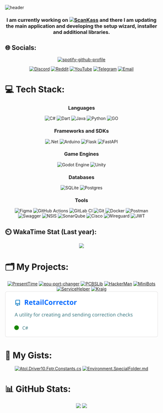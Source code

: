 ![header](https://socialify.git.ci/ornaras/ornaras/image?custom_description=Developer+of+server+%26+desktop+software&custom_language=.NET&description=1&font=Source+Code+Pro&language=1&logo=https%3A%2F%2Fraw.githubusercontent.com%2Fornaras%2Fornaras%2Frefs%2Fheads%2Fmain%2Flogo-header.svg&pattern=Diagonal+Stripes&theme=Dark)

<div align="center">

  ### I am currently working on [![ScanKass](https://img.shields.io/badge/ScanKass-%2306802F?logo=data%3Aimage%2Fsvg%2Bxml%3Bbase64%2CPHN2ZyB3aWR0aD0iNDE5IiBoZWlnaHQ9IjQxOCIgdmlld0JveD0iMCAwIDQxOSA0MTgiIGZpbGw9Im5vbmUiIHhtbG5zPSJodHRwOi8vd3d3LnczLm9yZy8yMDAwL3N2ZyI%2BCjxwYXRoIGQ9Ik0yMjcgMjI2SDM2NVYzNjRIMjI3VjIyNloiIGZpbGw9ImJsYWNrIi8%2BCjxyZWN0IHg9IjU1IiB5PSI1NCIgd2lkdGg9IjE3MSIgaGVpZ2h0PSIxNzEiIGZpbGw9IiMwQkRBNTEiLz4KPC9zdmc%2BCg%3D%3D&labelColor=%23ffffff&style=flat-square)](https://scankass.ru) and there I am updating the main application and developing the setup wizard, installer and additional libraries.
  
</div>

## 🌐 Socials:
<div align="center">

[![spotify-github-profile](https://spotify-github-profile.kittinanx.com/api/view?uid=31x3vqawvoyv7i2ihth5hersa3f4&cover_image=true&theme=spotify-embed&show_offline=true&background_color=121212&interchange=false&profanity=false&mode=dark&bar_color=53b14f&bar_color_cover=false)](https://spotify-github-profile.kittinanx.com/api/view?uid=31x3vqawvoyv7i2ihth5hersa3f4&redirect=true)

[![Discord](https://img.shields.io/badge/Discord-%237289DA.svg?style=for-the-badge&logo=discord&logoColor=white)](https://discord.gg/ornaras)
[![Reddit](https://img.shields.io/badge/Reddit-%23FF4500.svg?style=for-the-badge&logo=Reddit&logoColor=white)](https://reddit.com/user/ornaras)
[![YouTube](https://img.shields.io/badge/YouTube-%23C4302B.svg?style=for-the-badge&logo=youtube&logoColor=white)](https://www.youtube.com/@o-r-n-a-r-a-s)
[![Telegram](https://img.shields.io/badge/Telegram-%231d94d0.svg?style=for-the-badge&logo=Telegram&logoColor=white)](https://t.me/ornaras)
[![Email](https://img.shields.io/badge/Email-D14836?style=for-the-badge&logo=gmail&logoColor=white)](mailto:ornaras.us@gmail.com)
  
</div>

# 💻 Tech Stack:
<div align="center">

### Languages
  <img src="https://img.shields.io/badge/c%23-239120.svg?style=for-the-badge&logoColor=white" alt="C#"> 
  <img src="https://img.shields.io/badge/dart-0175C2.svg?style=for-the-badge&logo=dart&logoColor=white" alt="Dart"> 
  <img src="https://img.shields.io/badge/java-ED8B00.svg?style=for-the-badge&logo=openjdk&logoColor=white" alt="Java"> 
  <img src="https://img.shields.io/badge/python-3670A0?style=for-the-badge&logo=python&logoColor=ffdd54" alt="Python"> 
  <img src="https://img.shields.io/badge/GO-white?style=for-the-badge&logo=go" alt="GO"> 

### Frameworks and SDKs
  <img src="https://img.shields.io/badge/.net-5C2D91?style=for-the-badge&logoColor=white&logoSize=auto" alt=".Net">
  <img src="https://img.shields.io/badge/Arduino-00979D?style=for-the-badge&logo=Arduino&logoColor=white&logoSize=auto" alt="Arduino">
  <img src="https://img.shields.io/badge/flask-black.svg?style=for-the-badge&logo=flask&logoColor=white&logoSize=auto" alt="Flask"> 
  <img src="https://img.shields.io/badge/FastAPI-005571?style=for-the-badge&logo=fastapi&logoSize=auto" alt="FastAPI"> 

### Game Engines
  <img src="https://img.shields.io/badge/GODOT-white.svg?style=for-the-badge&logo=godot-engine&logoSize=auto" alt="Godot Engine"> 
  <img src="https://img.shields.io/badge/unity-black.svg?style=for-the-badge&logo=unity&logoColor=white&logoSize=auto" alt="Unity"> 

### Databases
  <img src="https://img.shields.io/badge/sqlite-07405e.svg?style=for-the-badge&logo=sqlite&logoColor=white&logoSize=auto" alt="SQLite"> 
  <img src="https://img.shields.io/badge/postgres-316192.svg?style=for-the-badge&logo=postgresql&logoColor=white&logoSize=auto" alt="Postgres">

### Tools
  <img src="https://img.shields.io/badge/figma-F24E1E.svg?style=for-the-badge&logo=figma&logoColor=white&logoSize=auto" alt="Figma"> 
  <img src="https://img.shields.io/badge/github%20actions-2671E5.svg?style=for-the-badge&logo=githubactions&logoColor=white&logoSize=auto" alt="GitHub Actions"> 
  <img src="https://img.shields.io/badge/gitlab%20CI-181717.svg?style=for-the-badge&logo=gitlab&logoColor=white&logoSize=auto" alt="GitLab CI"> 
  <img src="https://img.shields.io/badge/git-F05033.svg?style=for-the-badge&logo=git&logoColor=white&logoSize=auto" alt="Git"> 
  <img src="https://img.shields.io/badge/docker-0db7ed.svg?style=for-the-badge&logo=docker&logoColor=white&logoSize=auto" alt="Docker"> 
  <img src="https://img.shields.io/badge/Postman-FF6C37?style=for-the-badge&logo=postman&logoColor=white&logoSize=auto" alt="Postman"> 
  <img src="https://img.shields.io/badge/Swagger-Clojure?style=for-the-badge&logo=swagger&logoColor=white&logoSize=auto" alt="Swagger"> 
  <img src="https://img.shields.io/badge/NSIS-01B0F0.svg?style=for-the-badge&logo=nsis&logoColor=white&logoSize=auto" alt="NSIS">
  <img src="https://img.shields.io/badge/SonarQube-black?style=for-the-badge&logo=sonarqube&logoColor=4E9BCD&logoSize=auto" alt="SonarQube"> 
  <img src="https://img.shields.io/badge/cisco-049fd9.svg?style=for-the-badge&logo=cisco&logoColor=white&logoSize=auto" alt="Cisco"> 
  <img src="https://img.shields.io/badge/wireguard-88171A.svg?style=for-the-badge&logo=wireguard&logoColor=white&logoSize=auto" alt="Wireguard"> 
  <img src="https://img.shields.io/badge/JWT-black?style=for-the-badge&logo=JSON%20web%20tokens&logoSize=auto" alt="JWT"> 
  
</div>

## ⏲️ WakaTime Stat (Last year):
<div align="center">
  <a href="https://wakatime.com/@ornaras"><img src="https://github-readme-stats.vercel.app/api/wakatime?username=ornaras&theme=transparent&hide_title=true&layout=compact&hide_border=true"/></a>
</div>

# 🗂️ My Projects:
<div align="center">
  
[![PresentTime](https://github-readme-stats.vercel.app/api/pin/?username=ornaras&repo=PresentTime&theme=transparent)](https://github.com/ornaras/PresentTime)
[![eou-port-changer](https://github-readme-stats.vercel.app/api/pin/?username=ornaras&repo=eou-port-changer&theme=transparent)](https://github.com/ornaras/eou-port-changer)
[![PCBSLib](https://github-readme-stats.vercel.app/api/pin/?username=ornaras&repo=PCBSLib&theme=transparent)](https://github.com/ornaras/PCBSLib)
[![HackerMan](https://github-readme-stats.vercel.app/api/pin/?username=ornaras&repo=HackerMan&theme=transparent)](https://github.com/ornaras/HackerMan)
[![MiniBots](https://github-readme-stats.vercel.app/api/pin/?username=ornaras&repo=MiniBots&theme=transparent)](https://github.com/ornaras/MiniBots)
[![ServiceHelper](https://github-readme-stats.vercel.app/api/pin/?username=ornaras&repo=ServiceHelper&theme=transparent)](https://github.com/ornaras/ServiceHelper)
[![Kraig](https://github-readme-stats.vercel.app/api/pin/?username=ornaras&repo=Kraig&theme=transparent)](https://github.com/ornaras/Kraig)
[![RetailCorrector](https://raw.githubusercontent.com/ornaras/.github/refs/heads/main/profile/RetailCorrector.svg)](https://gitlab.com/ornaras/retailcorrector)
  
</div>

# 📜 My Gists:
<div align="center">

[![Atol.Driver10.Fptr.Constants.cs](https://github-readme-stats.vercel.app/api/gist?id=2a1237ffa669f63c20c5482d653ed4aa&theme=transparent)](https://gist.github.com/ornaras/2a1237ffa669f63c20c5482d653ed4aa)
[![Environment.SpecialFolder.md](https://github-readme-stats.vercel.app/api/gist?id=8fe025942e41d584c8e200ea0e91ea51&theme=transparent)](https://gist.github.com/ornaras/8fe025942e41d584c8e200ea0e91ea51)

</div>

# 📊 GitHub Stats:

<div align="center">
  <img src="https://github-readme-stats.vercel.app/api/top-langs/?username=ornaras&theme=transparent&layout=donut"/>
  <img src="https://github-readme-stats.vercel.app/api?username=ornaras&theme=transparent&show=reviews"/>
</div>
